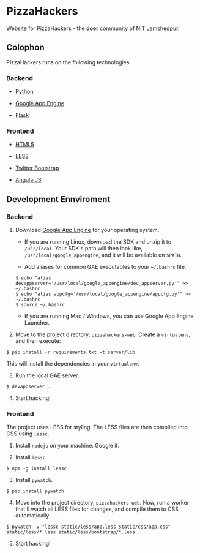 # PizzaHackers

Website for PizzaHackers - the __doer__ community of [NIT Jamshedpur](http://nitjsr.ac.in).

## Colophon

PizzaHackers runs on the following technologies.

### Backend

- [Python](http://python.org)

- [Google App Engine](http://developer.google.com/appengine)

- [Flask](http://flask.pocoo.org)

### Frontend

- [HTML5](http://html5rocks.org)

- [LESS](http://lesscss.org)

- [Twitter Bootstrap](http://getbootstrap.com)

- [AngularJS](http://angularjs.org)

## Development Ennviroment

### Backend

1. Download [Google App Engine](http://developer.google.com/appengine/downloads) for your operating system.

	- If you are running Linux, download the SDK and unzip it to `/usr/local`. Your SDK's path will then look like, `/usr/local/google_appengine`, and it will be available on `$PATH`.

	- Add aliases for common GAE executables to your `~/.bashrc` file.

	```
	$ echo "alias devappserver='/usr/local/google_appengine/dev_appserver.py'" >> ~/.bashrc
	$ echo "alias appcfg='/usr/local/google_appengine/appcfg.py'" >> ~/.bashrc
	$ source ~/.bashrc
	```
	
	- If you are running Mac / Windows, you can use Google App Engine Launcher.

2. Move to the project directory, `pizzahackers-web`. Create a `virtualenv`, and then execute:
```
$ pip install -r requirements.txt -t server/lib
```
This will install the dependencies in your `virtualenv`.

3. Run the local GAE server.
```
$ devappserver .
```

4. Start hacking!

### Frontend

The project uses LESS for styling. The LESS files are then compiled into CSS using `lessc`.

1. Install `nodejs` on your machine. Google it.

2. Install `lessc`.
```
$ npm -g install lessc
```

3. Install `pywatch`.
```
$ pip install pywatch
```

4. Move into the project directory, `pizzahackers-web`. Now, run a worker that'll watch all LESS files for changes, and compile them to CSS automatically.
```
$ pywatch -v "lessc static/less/app.less static/css/app.css" static/less/*.less static/less/bootstrap/*.less
```

5. Start hacking!